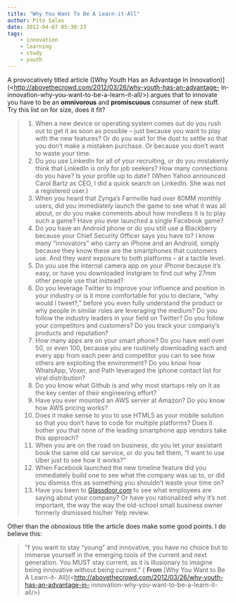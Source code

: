 ```yaml
---
title: "Why You Want To Be A Learn-it-All"
author: Pito Salas
date: 2012-04-07 05:30:23
tags:
    - innovation
    - learning
    - study
    - youth
---
```



A provocatively titled article ([Why Youth Has an Advantage In
Innovation)](<http://abovethecrowd.com/2012/03/26/why-youth-has-an-advantage-
in-innovation-why-you-want-to-be-a-learn-it-all/>) argues that to innovate you
have to be an **omnivorous** and **promiscuous** consumer of new stuff. Try
this list on for size, does it fit?

>   1. When a new device or operating system comes out do you rush out to get
> it as soon as possible – just because you want to play with the new
> features? Or do you wait for the dust to settle so that you don’t make a
> mistaken purchase. Or because you don’t want to waste your time.
>   2. Do you use LinkedIn for all of your recruiting, or do you mistakenly
> think that LinkedIn is only for job seekers? How many connections do you
> have? Is your profile up to date? (When Yahoo announced Carol Bartz as CEO,
> I did a quick search on LinkedIn. She was not a registered user.)
>   3. When you heard that Zynga’s Farmville had over 80MM monthly users, did
> you immediately launch the game to see what it was all about, or do you make
> comments about how mindless it is to play such a game? Have you ever
> launched a single Facebook game?
>   4. Do you have an Android phone or do you still use a Blackberry because
> your Chief Security Officer says you have to? I know many “innovators” who
> carry an iPhone and an Android, simply because they know these are the
> smartphones that customers use. And they want exposure to both platforms –
> at a tactile level.
>   5. Do you use the internal camera app on your iPhone because it’s easy, or
> have you downloaded Instgram to find out why 27mm other people use that
> instead?
>   6. Do you leverage Twitter to improve your influence and position in your
> industry or is it more comfortable for you to declare, “why would I tweet?,”
> before you even fully understand the product or why people in similar roles
> are leveraging the medium? Do you follow the industry leaders in your field
> on Twitter? Do you follow your competitors and customers? Do you track your
> company’s products and reputation?
>   7. How many apps are on your smart phone? Do you have well over 50, or
> even 100, because you are routinely downloading each and every app from each
> peer and competitor you can to see how others are exploiting the
> environment? Do you know how WhatsApp, Voxer, and Path leveraged the iphone
> contact list for viral distribution?
>   8. Do you know what Github is and why most startups rely on it as the key
> center of their engineering effort?
>   9. Have you ever mounted an AWS server at Amazon? Do you know how AWS
> pricing works?
>   10. Does it make sense to you to use HTML5 as your mobile solution so that
> you don’t have to code for multiple platforms? Does it bother you that none
> of the leading smartphone app vendors take this approach?
>   11. When you are on the road on business, do you let your assistant book
> the same old car service, or do you tell them, “I want to use Uber just to
> see how it works?”
>   12. When Facebook launched the new timeline feature did you immediately
> build one to see what the company was up to, or did you dismiss this as
> something you shouldn’t waste your time on?
>   13. Have you been to [Glassdoor.com](<http://www.glassdoor.com/>) to see
> what employees are saying about your company? Or have you rationalized why
> it’s not important, the way the way the old-school small business owner
> formerly dismissed his/her Yelp review.
>

Other than the obnoxious title the article does make some good points. I do
believe this:

> "f you want to stay “young” and innovative, you have no choice but to
> immerse yourself in the emerging tools of the current and next generation.
> You MUST stay current, as it is illusionary to imagine being innovative
> without being current." ( **From** [Why You Want to Be A Learn-it-
> All](<http://abovethecrowd.com/2012/03/26/why-youth-has-an-advantage-in-
> innovation-why-you-want-to-be-a-learn-it-all/>)

[](<http://abovecrowd.files.wordpress.com/2012/03/gboro1xrgb.jpeg>)


